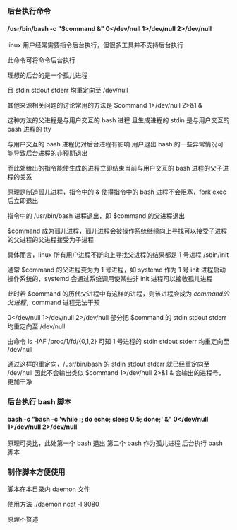 ### 后台执行命令

#### /usr/bin/bash -c "$command &" 0</dev/null 1>/dev/null 2>/dev/null

linux 用户经常需要指令后台执行，但很多工具并不支持后台执行

此命令可将命令后台执行

理想的后台的是一个孤儿进程

且 stdin stdout stderr 均重定向至 /dev/null

其他来源相关问题的讨论常用的方法是 $command 1>/dev/null 2>&1 &

这种方法的父进程是与用户交互的 bash 进程 且生成进程的 stdin 是与用户交互的 bash 进程的 tty

与用户交互的 bash 进程仍对后台进程有影响 用户退出 bash 的一些异常情况可能导致后台进程的非预期退出

而此处给出的指令能使生成的进程立即结束当前与用户交互的 bash 进程的父子进程的关系

原理是制造孤儿进程，指令中的 & 使得指令中的 bash 进程不会阻塞，fork exec 后立即退出

指令中的 /usr/bin/bash 进程退出，即 $command 的父进程退出

$command 成为孤儿进程，孤儿进程会被操作系统继续向上寻找可以接受子进程的父进程的父进程接受为子进程

具体而言，linux 所有用户进程不断向上寻找父进程的结果都是 1 号进程 /sbin/init 

通常 $command 的父进程变为为 1 号进程，如 systemd 作为 1 号 init 进程启动操作系统的，systemd 会通过系统调用使某些非 init 进程可以接收孤儿进程

此时若 $command 的历代父进程中有这样的进程，则该进程会成为 $command 的父进程，$command 进程无法干预

0</dev/null 1>/dev/null 2>/dev/null 部分把 $command 的 stdin stdout stderr 均重定向至 /dev/null

由命令 ls -lAF /proc/1/fd/{0,1,2} 可知 1 号进程的 stdin stdout stderr 均重定向至 /dev/null

通过这样的重定向，/usr/bin/bash 的 stdin stdout stderr 就已经重定向至 /dev/null 因此不会输出类似 $command 1>/dev/null 2>&1 & 会输出的进程号，更加干净

### 后台执行 bash 脚本

#### bash -c "bash -c 'while :; do echo; sleep 0.5; done;' &" 0</dev/null 1>/dev/null 2>/dev/null

原理可类比，此处第一个 bash 退出 第二个 bash 作为孤儿进程 后台执行 bash 脚本

### 制作脚本方便使用

脚本在本目录内 daemon 文件

使用方法 ./daemon ncat -l 8080

原理不赘述

